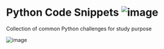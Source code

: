 # Python Code Snippets     ![image](https://img.shields.io/badge/Python-FFD43B?style=for-the-badge&logo=python&logoColor=blue)

Collection of common Python challenges for study purpose 


![image](https://media0.giphy.com/media/2lbhL8dSGMh8I/giphy.gif?cid=790b7611e78549088c524e4c737be9bcc1a649d90a889155&rid=giphy.gif&ct=g)

